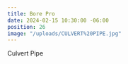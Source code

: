 ```yaml
---
title: Bore Pro
date: 2024-02-15 10:30:00 -06:00
position: 26
image: "/uploads/CULVERT%20PIPE.jpg"
---
```


Culvert Pipe